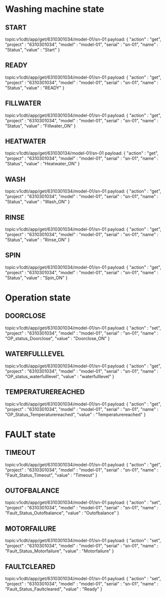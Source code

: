 # Washing machine state

## START
topic:v1cdti/app/get/6310301034/model-01/sn-01
payload: {
    "action"    :   "get",
    "project"   :   "6310301034",
    "model"     :   "model-01",
    "serial"    :   "sn-01",
    "name"      :   "Status",
    "value"     :   "Start"
}

## READY
topic:v1cdti/app/get/6310301034/model-01/sn-01
payload: {
    "action"    :   "get",
    "project"   :   "6310301034",
    "model"     :   "model-01",
    "serial"    :   "sn-01",
    "name"      :   "Status",
    "value"     :   "READY"
}

## FILLWATER
topic:v1cdti/app/get/6310301034/model-01/sn-01
payload: {
    "action"    :   "get",
    "project"   :   "6310301034",
    "model"     :   "model-01",
    "serial"    :   "sn-01",
    "name"      :   "Status",
    "value"     :   "Fillwater_ON"
}

## HEATWATER
topic:v1cdti/app/get/631030134/model-01/sn-01
payload: {
    "action"    :   "get",
    "project"   :   "6310301034",
    "model"     :   "model-01",
    "serial"    :   "sn-01",
    "name"      :   "Status",
    "value"     :   "Heatwater_ON"
}

## WASH
topic:v1cdti/app/get/6310301034/model-01/sn-01
payload: {
    "action"    :   "get",
    "project"   :   "6310301034",
    "model"     :   "model-01",
    "serial"    :   "sn-01",
    "name"      :   "Status",
    "value"     :   "Wash_ON"
}

## RINSE
topic:v1cdti/app/get/6310301034/model-01/sn-01
payload: {
    "action"    :   "get",
    "project"   :   "6310301034",
    "model"     :   "model-01",
    "serial"    :   "sn-01",
    "name"      :   "Status",
    "value"     :   "Rinse_ON"
}

## SPIN
topic:v1cdti/app/get/6310301034/model-01/sn-01
payload: {
    "action"    :   "get",
    "project"   :   "6310301034",
    "model"     :   "model-01",
    "serial"    :   "sn-01",
    "name"      :   "Status",
    "value"     :   "Spin_ON"
}

# Operation state

## DOORCLOSE
topic:v1cdti/app/get/6310301034/model-01/sn-01
payload: {
    "action"    :   "set",
    "project"   :   "6310301034",
    "model"     :   "model-01",
    "serial"    :   "sn-01",
    "name"      :   "OP_status_Doorclose",
    "value"     :   "Doorclose_ON"
}

## WATERFULLLEVEL
topic:v1cdti/app/get/6310301034/model-01/sn-01
payload: {
    "action"    :   "get",
    "project"   :   "6310301034",
    "model"     :   "model-01",
    "serial"    :   "sn-01",
    "name"      :   "OP_status_waterfulllevel",
    "value"     :   "waterfulllevel"
}

## TEMPERATUREREACHED
topic:v1cdti/app/get/6310301034/model-01/sn-01
payload: {
    "action"    :   "get",
    "project"   :   "6310301034",
    "model"     :   "model-01",
    "serial"    :   "sn-01",
    "name"      :   "OP_Status_Temperaturereached",
    "value"     :   "Temperaturereached"
}


# FAULT state

## TIMEOUT
topic:v1cdti/app/get/6310301034/model-01/sn-01
payload: {
    "action"    :   "get",
    "project"   :   "6310301034",
    "model"     :   "model-01",
    "serial"    :   "sn-01",
    "name"      :   "Fault_Status_Timeout",
    "value"     :   "Timeout"
}

## OUTOFBALANCE
topic:v1cdti/app/get/6310301034/model-01/sn-01
payload: {
    "action"    :   "set",
    "project"   :   "6310301034",
    "model"     :   "model-01",
    "serial"    :   "sn-01",
    "name"      :   "Fault_Status_Outofbalance",
    "value"     :   "Outofbalance"
}

## MOTORFAILURE
topic:v1cdti/app/get/6310301034/model-01/sn-01
payload: {
    "action"    :   "set",
    "project"   :   "6310301034",
    "model"     :   "model-01",
    "serial"    :   "sn-01",
    "name"      :   "Fault_Status_Motorfailure",
    "value"     :   "Motorfailure"
}

## FAULTCLEARED
topic:v1cdti/app/get/6310301034/model-01/sn-01
payload: {
    "action"    :   "set",
    "project"   :   "6310301034",
    "model"     :   "model-01",
    "serial"    :   "sn-01",
    "name"      :   "Fault_Status_Faultcleared",
    "value"     :   "Ready"
}